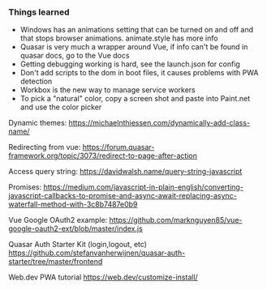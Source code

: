 ### Things learned

- Windows has an animations setting that can be turned on and off and that stops browser animations. animate.style has more info
- Quasar is very much a wrapper around Vue, if info can't be found in quasar docs, go to the Vue docs
- Getting debugging working is hard, see the launch.json for config
- Don't add scripts to the dom in boot files, it causes problems with PWA detection
- Workbox is the new way to manage service workers
- To pick a "natural" color, copy a screen shot and paste into Paint.net and use the color picker

Dynamic themes:
https://michaelnthiessen.com/dynamically-add-class-name/

Redirecting from vue:
https://forum.quasar-framework.org/topic/3073/redirect-to-page-after-action

Access query string:
https://davidwalsh.name/query-string-javascript

Promises:
https://medium.com/javascript-in-plain-english/converting-javascript-callbacks-to-promise-and-async-await-replacing-async-waterfall-method-with-3c8b7487e0b9

Vue Google OAuth2 example:
https://github.com/marknguyen85/vue-google-oauth2-ext/blob/master/index.js

Quasar Auth Starter Kit (login,logout, etc)
https://github.com/stefanvanherwijnen/quasar-auth-starter/tree/master/frontend

Web.dev PWA tutorial
https://web.dev/customize-install/